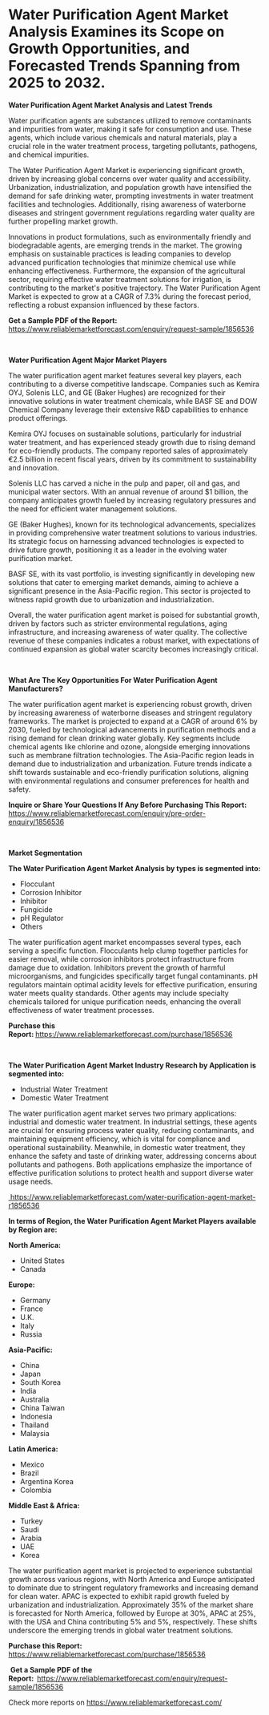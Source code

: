 <p><h1>Water Purification Agent Market Analysis Examines its Scope on Growth Opportunities, and Forecasted Trends Spanning from 2025 to 2032.</h1></p><p><strong>Water Purification Agent Market Analysis and Latest Trends</strong></p>
<p><p>Water purification agents are substances utilized to remove contaminants and impurities from water, making it safe for consumption and use. These agents, which include various chemicals and natural materials, play a crucial role in the water treatment process, targeting pollutants, pathogens, and chemical impurities.</p><p>The Water Purification Agent Market is experiencing significant growth, driven by increasing global concerns over water quality and accessibility. Urbanization, industrialization, and population growth have intensified the demand for safe drinking water, prompting investments in water treatment facilities and technologies. Additionally, rising awareness of waterborne diseases and stringent government regulations regarding water quality are further propelling market growth.</p><p>Innovations in product formulations, such as environmentally friendly and biodegradable agents, are emerging trends in the market. The growing emphasis on sustainable practices is leading companies to develop advanced purification technologies that minimize chemical use while enhancing effectiveness. Furthermore, the expansion of the agricultural sector, requiring effective water treatment solutions for irrigation, is contributing to the market's positive trajectory. The Water Purification Agent Market is expected to grow at a CAGR of 7.3% during the forecast period, reflecting a robust expansion influenced by these factors.</p></p>
<p><strong>Get a Sample PDF of the Report:&nbsp;</strong> <a href="https://www.reliablemarketforecast.com/enquiry/request-sample/1856536?utm_campaign=2273&utm_medium=2&utm_source=Github&utm_content=ia&utm_term=30012025&utm_id=water-purification-agent">https://www.reliablemarketforecast.com/enquiry/request-sample/1856536</a></p>
<p>&nbsp;</p>
<p><strong>Water Purification Agent Major Market Players</strong></p>
<p><p>The water purification agent market features several key players, each contributing to a diverse competitive landscape. Companies such as Kemira OYJ, Solenis LLC, and GE (Baker Hughes) are recognized for their innovative solutions in water treatment chemicals, while BASF SE and DOW Chemical Company leverage their extensive R&D capabilities to enhance product offerings.</p><p>Kemira OYJ focuses on sustainable solutions, particularly for industrial water treatment, and has experienced steady growth due to rising demand for eco-friendly products. The company reported sales of approximately €2.5 billion in recent fiscal years, driven by its commitment to sustainability and innovation.</p><p>Solenis LLC has carved a niche in the pulp and paper, oil and gas, and municipal water sectors. With an annual revenue of around $1 billion, the company anticipates growth fueled by increasing regulatory pressures and the need for efficient water management solutions.</p><p>GE (Baker Hughes), known for its technological advancements, specializes in providing comprehensive water treatment solutions to various industries. Its strategic focus on harnessing advanced technologies is expected to drive future growth, positioning it as a leader in the evolving water purification market.</p><p>BASF SE, with its vast portfolio, is investing significantly in developing new solutions that cater to emerging market demands, aiming to achieve a significant presence in the Asia-Pacific region. This sector is projected to witness rapid growth due to urbanization and industrialization.</p><p>Overall, the water purification agent market is poised for substantial growth, driven by factors such as stricter environmental regulations, aging infrastructure, and increasing awareness of water quality. The collective revenue of these companies indicates a robust market, with expectations of continued expansion as global water scarcity becomes increasingly critical.</p></p>
<p>&nbsp;</p>
<p><strong>What Are The Key Opportunities For Water Purification Agent Manufacturers?</strong></p>
<p><p>The water purification agent market is experiencing robust growth, driven by increasing awareness of waterborne diseases and stringent regulatory frameworks. The market is projected to expand at a CAGR of around 6% by 2030, fueled by technological advancements in purification methods and a rising demand for clean drinking water globally. Key segments include chemical agents like chlorine and ozone, alongside emerging innovations such as membrane filtration technologies. The Asia-Pacific region leads in demand due to industrialization and urbanization. Future trends indicate a shift towards sustainable and eco-friendly purification solutions, aligning with environmental regulations and consumer preferences for health and safety.</p></p>
<p><strong>Inquire or Share Your Questions If Any Before Purchasing This Report:</strong> <a href="https://www.reliablemarketforecast.com/enquiry/pre-order-enquiry/1856536?utm_campaign=2273&utm_medium=2&utm_source=Github&utm_content=ia&utm_term=30012025&utm_id=water-purification-agent">https://www.reliablemarketforecast.com/enquiry/pre-order-enquiry/1856536</a></p>
<p>&nbsp;</p>
<p><strong>Market Segmentation</strong></p>
<p><strong>The Water Purification Agent Market Analysis by types is segmented into:</strong></p>
<p><ul><li>Flocculant</li><li>Corrosion Inhibitor</li><li>Inhibitor</li><li>Fungicide</li><li>pH Regulator</li><li>Others</li></ul></p>
<p><p>The water purification agent market encompasses several types, each serving a specific function. Flocculants help clump together particles for easier removal, while corrosion inhibitors protect infrastructure from damage due to oxidation. Inhibitors prevent the growth of harmful microorganisms, and fungicides specifically target fungal contaminants. pH regulators maintain optimal acidity levels for effective purification, ensuring water meets quality standards. Other agents may include specialty chemicals tailored for unique purification needs, enhancing the overall effectiveness of water treatment processes.</p></p>
<p><strong>Purchase this Report:&nbsp;</strong><a href="https://www.reliablemarketforecast.com/purchase/1856536?utm_campaign=2273&utm_medium=2&utm_source=Github&utm_content=ia&utm_term=30012025&utm_id=water-purification-agent">https://www.reliablemarketforecast.com/purchase/1856536</a></p>
<p>&nbsp;</p>
<p><strong>The Water Purification Agent Market Industry Research by Application is segmented into:</strong></p>
<p><ul><li>Industrial Water Treatment</li><li>Domestic Water Treatment</li></ul></p>
<p><p>The water purification agent market serves two primary applications: industrial and domestic water treatment. In industrial settings, these agents are crucial for ensuring process water quality, reducing contaminants, and maintaining equipment efficiency, which is vital for compliance and operational sustainability. Meanwhile, in domestic water treatment, they enhance the safety and taste of drinking water, addressing concerns about pollutants and pathogens. Both applications emphasize the importance of effective purification solutions to protect health and support diverse water usage needs.</p></p>
<p><a href="https://www.reliablemarketforecast.com/water-purification-agent-market-r1856536?utm_campaign=2273&utm_medium=2&utm_source=Github&utm_content=ia&utm_term=30012025&utm_id=water-purification-agent">&nbsp;https://www.reliablemarketforecast.com/water-purification-agent-market-r1856536</a></p>
<p><strong>In terms of Region, the Water Purification Agent Market Players available by Region are:</strong></p>
<p>
    <p> <strong> North America: </strong>
        <ul>
            <li>United States</li>
            <li>Canada</li>
        </ul>
        </p> 
    <p> <strong> Europe: </strong>
        <ul>
            <li>Germany</li>
            <li>France</li>
            <li>U.K.</li>
            <li>Italy</li>
            <li>Russia</li>
        </ul>
        </p> 
    <p> <strong> Asia-Pacific: </strong>
        <ul>
            <li>China</li>
            <li>Japan</li>
            <li>South Korea</li>
            <li>India</li>
            <li>Australia</li>
            <li>China Taiwan</li>
            <li>Indonesia</li>
            <li>Thailand</li>
            <li>Malaysia</li>
        </ul>
        </p> 
    <p> <strong> Latin America: </strong>
        <ul>
            <li>Mexico</li>
            <li>Brazil</li>
            <li>Argentina Korea</li>
            <li>Colombia</li>
        </ul>
        </p> 
    <p> <strong> Middle East & Africa: </strong>
        <ul>
            <li>Turkey</li>
            <li>Saudi</li>
            <li>Arabia</li>
            <li>UAE</li>
            <li>Korea</li>
        </ul>
    </p>
    </p>
<p><p>The water purification agent market is projected to experience substantial growth across various regions, with North America and Europe anticipated to dominate due to stringent regulatory frameworks and increasing demand for clean water. APAC is expected to exhibit rapid growth fueled by urbanization and industrialization. Approximately 35% of the market share is forecasted for North America, followed by Europe at 30%, APAC at 25%, with the USA and China contributing 5% and 5%, respectively. These shifts underscore the emerging trends in global water treatment solutions.</p></p>
<p><strong>Purchase this Report: </strong><a href="https://www.reliablemarketforecast.com/purchase/1856536?utm_campaign=2273&utm_medium=2&utm_source=Github&utm_content=ia&utm_term=30012025&utm_id=water-purification-agent">https://www.reliablemarketforecast.com/purchase/1856536</a></p>
<p>&nbsp;<strong>Get a Sample PDF of the Report:&nbsp;&nbsp;</strong><a href="https://www.reliablemarketforecast.com/enquiry/request-sample/1856536?utm_campaign=2273&utm_medium=2&utm_source=Github&utm_content=ia&utm_term=30012025&utm_id=water-purification-agent">https://www.reliablemarketforecast.com/enquiry/request-sample/1856536</a></p>
<p><strong></strong></p>
<p>Check more reports on <a href="https://www.reliablemarketforecast.com/?utm_campaign=2273&utm_medium=2&utm_source=Github&utm_content=ia&utm_term=30012025&utm_id=water-purification-agent">https://www.reliablemarketforecast.com/</a></p>